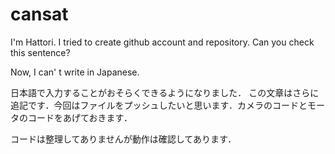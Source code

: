 # cansat

I'm Hattori.
I tried to create github account and repository.
Can you check this sentence?

Now, I can' t write in Japanese.

日本語で入力することがおそらくできるようになりました．
この文章はさらに追記です．今回はファイルをプッシュしたいと思います．カメラのコードとモータのコードをあげておきます．

コードは整理してありませんが動作は確認してあります．